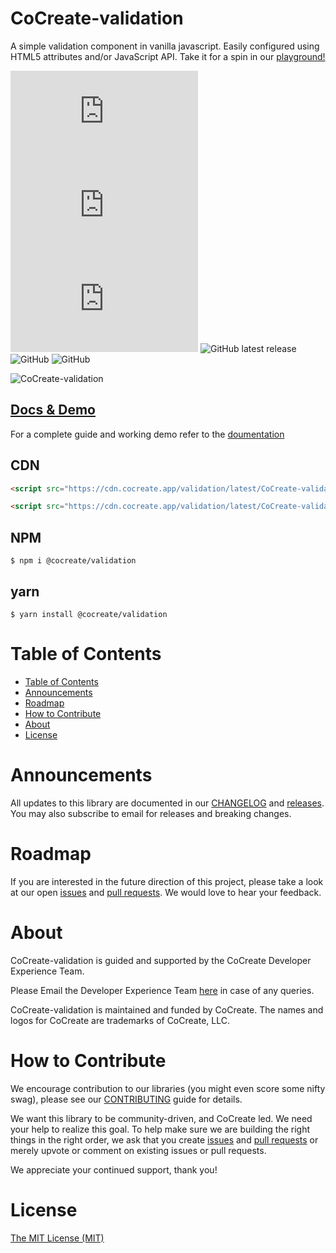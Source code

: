 # CoCreate-validation

A simple validation component in vanilla javascript. Easily configured using HTML5 attributes and/or JavaScript API. Take it for a spin in our [playground!](https://cocreate.app/docs/validation)

![min file size in bytes](https://img.badgesize.io/https://cdn.cocreate.app/validation/latest/CoCreate-validation.min.js?style=flat-square&label=minified&color=orange)
![gzip file size in bytes](https://img.badgesize.io/https://cdn.cocreate.app/validation/latest/CoCreate-validation.min.js?compression=gzip&style=flat-square&label=gzip&color=yellow)
![brotlifile size in bytes](https://img.badgesize.io/https://cdn.cocreate.app/validation/latest/CoCreate-validation.min.js?compression=brotli&style=flat-square&label=brotli)
![GitHub latest release](https://img.shields.io/github/v/release/CoCreate-app/CoCreate-validation?style=flat-square)
![GitHub](https://img.shields.io/github/license/CoCreate-app/CoCreate-validation?style=flat-square)
![GitHub](https://img.shields.io/static/v1?style=flat-square&label=&message=Hiring&color=blueviolet)


![CoCreate-validation](https://cdn.cocreate.app/docs/CoCreate-validation.gif)

## [Docs & Demo](https://cocreate.app/docs/validation)

For a complete guide and working demo refer to the [doumentation](https://cocreate.app/docs/validation)

## CDN

```html
<script src="https://cdn.cocreate.app/validation/latest/CoCreate-validation.min.js"></script>
```

```html
<script src="https://cdn.cocreate.app/validation/latest/CoCreate-validation.min.css"></script>
```

## NPM

```shell
$ npm i @cocreate/validation
```

## yarn

```shell
$ yarn install @cocreate/validation
```

# Table of Contents

- [Table of Contents](#table-of-contents)
- [Announcements](#announcements)
- [Roadmap](#roadmap)
- [How to Contribute](#how-to-contribute)
- [About](#about)
- [License](#license)

<a name="announcements"></a>

# Announcements

All updates to this library are documented in our [CHANGELOG](https://github.com/CoCreate-app/CoCreate-validation/blob/master/CHANGELOG.md) and [releases](https://github.com/CoCreate-app/CoCreate-validation/releases). You may also subscribe to email for releases and breaking changes.

<a name="roadmap"></a>

# Roadmap

If you are interested in the future direction of this project, please take a look at our open [issues](https://github.com/CoCreate-app/CoCreate-validation/issues) and [pull requests](https://github.com/CoCreate-app/CoCreate-validation/pulls). We would love to hear your feedback.

<a name="about"></a>

# About

CoCreate-validation is guided and supported by the CoCreate Developer Experience Team.

Please Email the Developer Experience Team [here](mailto:develop@cocreate.app) in case of any queries.

CoCreate-validation is maintained and funded by CoCreate. The names and logos for CoCreate are trademarks of CoCreate, LLC.

<a name="contribute"></a>

# How to Contribute

We encourage contribution to our libraries (you might even score some nifty swag), please see our [CONTRIBUTING](https://github.com/CoCreate-app/CoCreate-validation/blob/master/CONTRIBUTING.md) guide for details.

We want this library to be community-driven, and CoCreate led. We need your help to realize this goal. To help make sure we are building the right things in the right order, we ask that you create [issues](https://github.com/CoCreate-app/CoCreate-validation/issues) and [pull requests](https://github.com/CoCreate-app/CoCreate-validation/pulls) or merely upvote or comment on existing issues or pull requests.

We appreciate your continued support, thank you!


<a name="license"></a>
# License

[The MIT License (MIT)](https://github.com/CoCreate-app/CoCreate-validation/blob/master/LICENSE)
